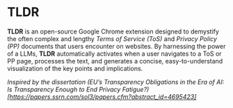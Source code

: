 # TLDR

**TLDR** is an open-source Google Chrome extension designed to demystify the often complex and lengthy *Terms of Service (ToS)* and *Privacy Policy (PP)* documents that users encounter on websites. By harnessing the power of a LLMs, **TLDR** automatically activates when a user navigates to a ToS or PP page, processes the text, and generates a concise, easy-to-understand visualization of the key points and implications.

*Inspired by the dissertation (EU’s Transparency Obligations in the Era of AI: Is Transparency Enough to End Privacy Fatigue?)[https://papers.ssrn.com/sol3/papers.cfm?abstract_id=4695423]*